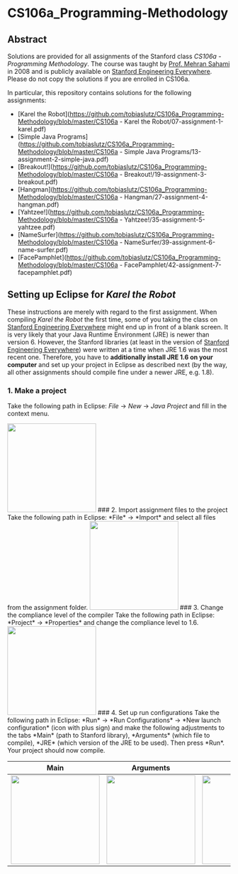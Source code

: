 # CS106a_Programming-Methodology
## Abstract
Solutions are provided for all assignments of the Stanford class *CS106a - Programming Methodology*. The course was taught by [Prof. Mehran Sahami](http://robotics.stanford.edu/~sahami/bio.html) in 2008 and is publicly available on [Stanford Engineering Everywhere](https://see.stanford.edu/Course/CS106A). Please do not copy the solutions if you are enrolled in CS106a.

In particular, this repository contains solutions for the following assignments:
+ [Karel the Robot](https://github.com/tobiaslutz/CS106a_Programming-Methodology/blob/master/CS106a - Karel the Robot/07-assignment-1-karel.pdf)
+ [Simple Java Programs](https://github.com/tobiaslutz/CS106a_Programming-Methodology/blob/master/CS106a - Simple Java Programs/13-assignment-2-simple-java.pdf)
+ [Breakout!](https://github.com/tobiaslutz/CS106a_Programming-Methodology/blob/master/CS106a - Breakout!/19-assignment-3-breakout.pdf)
+ [Hangman](https://github.com/tobiaslutz/CS106a_Programming-Methodology/blob/master/CS106a - Hangman/27-assignment-4-hangman.pdf)
+ [Yahtzee!](https://github.com/tobiaslutz/CS106a_Programming-Methodology/blob/master/CS106a - Yahtzee!/35-assignment-5-yahtzee.pdf)
+ [NameSurfer](https://github.com/tobiaslutz/CS106a_Programming-Methodology/blob/master/CS106a - NameSurfer/39-assignment-6-name-surfer.pdf)
+ [FacePamphlet](https://github.com/tobiaslutz/CS106a_Programming-Methodology/blob/master/CS106a - FacePamphlet/42-assignment-7-facepamphlet.pdf)

## Setting up Eclipse for *Karel the Robot*
These instructions are merely with regard to the first assignment. When compiling *Karel the Robot* the first time, some of you taking the class on [Stanford Engineering Everywhere](https://see.stanford.edu/Course/CS106A) might end up in front of a blank screen.  It is very likely that your Java Runtime Environment (JRE) is newer than version 6. However, the Stanford libraries (at least in the version of [Stanford Engineering Everywhere](https://see.stanford.edu/Course/CS106A)) were written at a time when JRE 1.6 was the most recent one. Therefore, you have to **additionally install JRE 1.6 on your computer** and set up your project in Eclipse as described next (by the way, all other assignments should compile fine under a newer JRE, e.g. 1.8).

### 1. Make a project
Take the following path in Eclipse: *File* -> *New* -> *Java Project* and fill in the context menu.

<img src="https://github.com/tobiaslutz/CS106a_Karel-the-Robot/blob/master/screenshots/createJavaProject.png" width="200">
### 2. Import assignment files to the project
Take the following path in Eclipse: *File* -> *Import* and select all files from the assignment folder.

<img src="https://github.com/tobiaslutz/CS106a_Karel-the-Robot/blob/master/screenshots/importClasses.png" width="200">
### 3. Change the compliance level of the compiler
Take the following path in Eclipse: *Project* -> *Properties* and change the compliance level to 1.6.

<img src="https://github.com/tobiaslutz/CS106a_Karel-the-Robot/blob/master/screenshots/complianceLevel.png" width="200">
### 4. Set up run configurations
Take the following path in Eclipse: *Run* -> *Run Configurations* -> *New launch configuration* (icon with plus sign) and make the following adjustments to the tabs *Main* (path to Stanford library), *Arguments* (which file to compile), *JRE* (which version of the JRE to be used). Then press *Run*. Your project should now compile.

Main | Arguments | JRE
--- | --- | ---
<img src="https://github.com/tobiaslutz/CS106a_Karel-the-Robot/blob/master/screenshots/runConfigurationMain.png" width="200"> | <img src="https://github.com/tobiaslutz/CS106a_Karel-the-Robot/blob/master/screenshots/runConfigurationArguments.png" width="200"> | <img src="https://github.com/tobiaslutz/CS106a_Karel-the-Robot/blob/master/screenshots/runConfigurationJRE.png" width="200">
